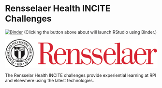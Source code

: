 
# Rensselaer Health INCITE Challenges

[![Binder](http://mybinder.org/badge.svg)](http://beta.mybinder.org/v2/gh/HealthINCITE/challenges/master?urlpath=rstudio)
(Clicking the button above about will launch RStudio using Binder.)


![](images/rensselaer.png)

The Rensselar Health INCITE challenges provide experiential learning at RPI and elsewhere using the latest technologies.
